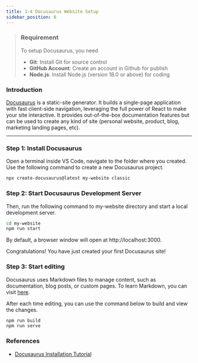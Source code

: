 ```yaml
---
title: 1-4 Docusaurus Website Setup
sidebar_position: 6
---
```


> ### Requirement
> To setup Docusaurus, you need 
> - **Git**: Install Git for source control
> - **GitHub Account**: Create an account in Github for publish
> - **Node.js**: Install Node.js (version 18.0 or above) for coding

### Introduction
[Docusaurus](https://docusaurus.io/docs) is a static-site generator. It builds a single-page application with fast client-side navigation, leveraging the full power of React to make your site interactive. It provides out-of-the-box documentation features but can be used to create any kind of site (personal website, product, blog, marketing landing pages, etc).

---

### Step 1: Install Docusaurus
Open a terminal inside VS Code, navigate to the folder where you created. Use the following command to create a new Docusaurus project.

```bash
npx create-docusaurus@latest my-website classic
```

### Step 2: Start Docusaurus Development Server
Then, run the following command to my-website directory and start a local development server.

```bash
cd my-website
npm run start
```

By default, a browser window will open at http://localhost:3000.

Congratulations! You have just created your first Docusaurus site! 

### Step 3: Start editing 
Docusaurus uses Markdown files to manage content, such as documentation, blog posts, or custom pages. To learn Markdown, you can visit [here](https://www.markdownguide.org/basic-syntax/). 

After each time editing, you can use the command below to build and view the changes.

```bash
npm run build
npm run serve
```

### References
- [Docusaurus Installation Tutorial](https://docusaurus.io/docs/installation)